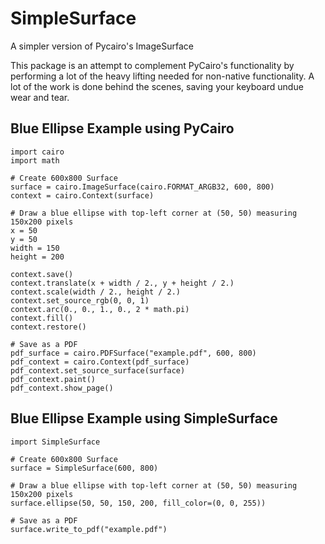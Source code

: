 # SimpleSurface
A simpler version of Pycairo's ImageSurface

This package is an attempt to complement PyCairo's functionality by performing a lot of the heavy lifting needed for non-native functionality. A lot of the work is done behind the scenes, saving your keyboard undue wear and tear.

## Blue Ellipse Example using PyCairo
```
import cairo
import math

# Create 600x800 Surface
surface = cairo.ImageSurface(cairo.FORMAT_ARGB32, 600, 800)
context = cairo.Context(surface)

# Draw a blue ellipse with top-left corner at (50, 50) measuring 150x200 pixels
x = 50
y = 50
width = 150
height = 200

context.save()
context.translate(x + width / 2., y + height / 2.)
context.scale(width / 2., height / 2.)
context.set_source_rgb(0, 0, 1)
context.arc(0., 0., 1., 0., 2 * math.pi)
context.fill()
context.restore()

# Save as a PDF
pdf_surface = cairo.PDFSurface("example.pdf", 600, 800)
pdf_context = cairo.Context(pdf_surface)
pdf_context.set_source_surface(surface)
pdf_context.paint()
pdf_context.show_page()
```

## Blue Ellipse Example using SimpleSurface
```
import SimpleSurface

# Create 600x800 Surface
surface = SimpleSurface(600, 800)

# Draw a blue ellipse with top-left corner at (50, 50) measuring 150x200 pixels
surface.ellipse(50, 50, 150, 200, fill_color=(0, 0, 255))

# Save as a PDF
surface.write_to_pdf("example.pdf")
```